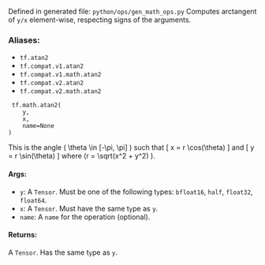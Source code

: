 Defined in generated file: `python/ops/gen_math_ops.py`
Computes arctangent of `y/x` element-wise, respecting signs of the arguments.
### Aliases:
- `tf.atan2`
- `tf.compat.v1.atan2`
- `tf.compat.v1.math.atan2`
- `tf.compat.v2.atan2`
- `tf.compat.v2.math.atan2`

```
 tf.math.atan2(
    y,
    x,
    name=None
)
```
This is the angle ( \theta \in [-\pi, \pi] ) such that [ x = r \cos(\theta) ] and [ y = r \sin(\theta) ] where (r = \sqrt(x^2 + y^2) ).
#### Args:
- `y`: A `Tensor`. Must be one of the following t`y`pes: `bfloat16`, `half`, `float32`, `float64`.
- `x`: A `Tensor`. Must have the same t`y`pe as `y`.
- `name`: A `name` for the operation (optional).
#### Returns:
A `Tensor`. Has the same t`y`pe as `y`.
